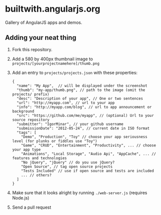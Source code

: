 <a name="submit"></a>
# builtwith.angularjs.org

Gallery of AngularJS apps and demos.

Adding your neat thing
----------------------
1.  Fork this repository.
2.  Add a 580 by 400px thumbnail image to `projects/[yourprojectnamehere]/thumb.png`
3.  Add an entry to `projects/projects.json` with these properties:

        {
          "name": "My App",  // will be displayed under the screenshot
          "thumb": "my-app/thumb.png", // path to the image (omit the projects/ prefix)
          "desc": "Description of your app", // One or two sentences
          "url": "http://myapp.com", // url to your app
          "info": "http://myapp.com/blog", // url to app announcement or background
          "src": "https://github.com/me/myapp", // (optional) Url to your source repository
          "submitter": "IgorMinar", // your github username
          "submissionDate": "2012-05-24", // current date in ISO format
          "tags": [
            "Demo", "Production", "Toy" // choose your app seriousness level (for plunks or fiddles use "Toy")
            "Game", "CRUD", "Entertainment", "Productivity", ... // choose your app type
            "Animations", "Local Storage", "Audio Api", "AppCache", ... // features and technologies
            "No jQuery", "jQuery" // do you use jQuery?
            "Open Source", // tag open source projects
            "Tests Included" // use if open source and tests are included
            ... // others?
          ]
        }

4.  Make sure that it looks alright by running `./web-server.js` (requires Node.js)
5.  Send a pull request
